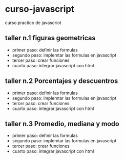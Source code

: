 # curso-javascript
curso practico de javascriot

## taller n.1 figuras geometricas

- primer paso: definir las formulas
- segundo paso: implemtar las formulas en javascript
- tercer paso: crear funciones
- cuarto paso: integrar javascript con html

## taller n.2 Porcentajes y descuentros

- primer paso: definir las formulas
- segundo paso: implemtar las formulas en javascript
- tercer paso: crear funciones
- cuarto paso: integrar javascript con html

## taller n.3 Promedio, mediana y modo

- primer paso: definir las formulas
- segundo paso: implemtar las formulas en javascript
- tercer paso: crear funciones
- cuarto paso: integrar javascript con html
